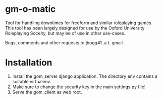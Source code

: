 # gm-o-matic
Tool for handling downtimes for freeform and similar roleplaying games. This tool has been largely designed for use by the Oxford University Roleplaying Soceity, but may be of use in other use-cases.

Bugs, comments and other requests to jhogg41 .a.t. gmail

# Installation
1. Install the gom_server django application. The directory env contains a suitable virtualenv.
2. Make sure to change the security key in the main settings.py file!
3. Serve the gom_client as web root.
